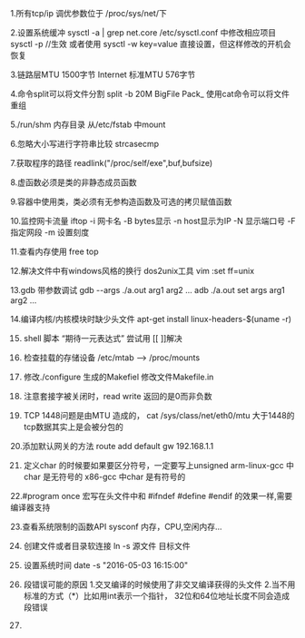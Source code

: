 1.所有tcp/ip 调优参数位于 /proc/sys/net/下

2.设置系统缓冲
    sysctl -a | grep net.core
	/etc/sysctl.conf 中修改相应项目
	sysctl -p	//生效
	或者使用
	sysctl -w key=value 直接设置，但这样修改的开机会恢复

3.链路层MTU 1500字节
  Internet 标准MTU 576字节

4.命令split可以将文件分割
	split -b 20M BigFile Pack_
	使用cat命令可以将文件重组

5./run/shm 内存目录
	从/etc/fstab 中mount

6.忽略大小写进行字符串比较
	strcasecmp

7.获取程序的路径
	readlink("/proc/self/exe",buf,bufsize)

8.虚函数必须是类的非静态成员函数

9.容器中使用类，类必须有无参构造函数及可选的拷贝赋值函数

10.监控网卡流量
	iftop -i 网卡名
		  -B bytes显示
		  -n host显示为IP
		  -N 显示端口号
		  -F 指定网段
		  -m 设置刻度

11.查看内存使用 free top

12.解决文件中有windows风格的换行
	dos2unix工具
	vim  :set ff=unix

13.gdb 带参数调试
	gdb --args ./a.out arg1 arg2 ...
	adb ./a.out
	set args arg1 arg2 ...

14.编译内核/内核模块时缺少头文件
	apt-get install linux-headers-$(uname -r)

15. shell 脚本 “期待一元表达式”
	尝试用 [[ ]]解决

16. 检查挂载的存储设备
	/etc/mtab  --> /proc/mounts

17. 修改./configure 生成的Makefiel
	修改文件Makefile.in

18. 注意套接字被关闭时，read write 返回的是0而非负数

19. TCP 1448问题是由MTU 造成的，
	cat /sys/class/net/eth0/mtu
	大于1448的tcp数据其实上是会被分包的

20.添加默认网关的方法
	route add default gw 192.168.1.1

21. 定义char 的时候要如果要区分符号，一定要写上unsigned 
	arm-linux-gcc 中char 是无符号的
	x86-gcc       中char 是有符号的

22.#program once 宏写在头文件中和
	#ifndef 
	#define
	#endif
	的效果一样,需要编译器支持

23.查看系统限制的函数API
	sysconf
	内存，CPU,空闲内存...

24. 创建文件或者目录软连接
	ln -s 源文件 目标文件

25. 设置系统时间
	date -s "2016-05-03 16:15:00"

26. 段错误可能的原因
	1.交叉编译的时候使用了非交叉编译获得的头文件
	2.当不用标准的方式（*）比如用int表示一个指针，
	  32位和64位地址长度不同会造成段错误

27.

